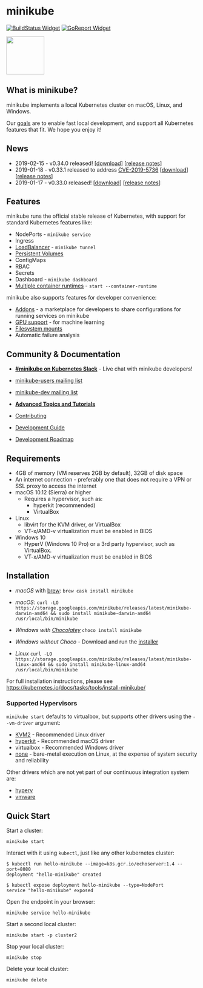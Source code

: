 # minikube

[![BuildStatus Widget]][BuildStatus Result]
[![GoReport Widget]][GoReport Status]

[BuildStatus Result]: https://travis-ci.org/kubernetes/minikube
[BuildStatus Widget]: https://travis-ci.org/kubernetes/minikube.svg?branch=master

[GoReport Status]: https://goreportcard.com/report/github.com/kubernetes/minikube
[GoReport Widget]: https://goreportcard.com/badge/github.com/kubernetes/minikube

<img src="https://github.com/kubernetes/minikube/raw/master/logo/logo.png" width="100">

## What is minikube?

minikube implements a local Kubernetes cluster on macOS, Linux, and Windows. 

Our [goals](https://github.com/kubernetes/minikube/blob/master/docs/contributors/principles.md) are to enable fast local development, and support all Kubernetes features that fit. We hope you enjoy it!

## News

* 2019-02-15 - v0.34.0 released! [[download](https://github.com/kubernetes/minikube/releases/tag/v0.34.0)] [[release notes](https://github.com/kubernetes/minikube/blob/master/CHANGELOG.md#version-0340---2019-02-15)]
* 2019-01-18 - v0.33.1 released to address [CVE-2019-5736](https://www.openwall.com/lists/oss-security/2019/02/11/2) [[download](https://github.com/kubernetes/minikube/releases/tag/v0.33.1)] [[release notes](https://github.com/kubernetes/minikube/blob/master/CHANGELOG.md#version-0331---2019-01-18)]
* 2019-01-17 - v0.33.0 released! [[download](https://github.com/kubernetes/minikube/releases/tag/v0.33.0)] [[release notes](https://github.com/kubernetes/minikube/blob/master/CHANGELOG.md#version-0330---2019-01-17)]

## Features

minikube runs the official stable release of Kubernetes, with support for standard Kubernetes features like:

* NodePorts - `minikube service`
* Ingress
* [LoadBalancer](https://github.com/kubernetes/minikube/blob/master/docs/tunnel.md) - `minikube tunnel` 
* [Persistent Volumes](https://github.com/kubernetes/minikube/blob/master/docs/persistent_volumes.md)
* ConfigMaps
* RBAC
* Secrets
* Dashboard - `minikube dashboard`
* [Multiple container runtimes](https://github.com/kubernetes/minikube/blob/master/docs/alternative_runtimes.md) - `start --container-runtime`

minikube also supports features for developer convenience:

* [Addons](https://github.com/kubernetes/minikube/blob/master/docs/addons.md) - a marketplace for developers to share configurations for running services on minikube
* [GPU support](https://github.com/kubernetes/minikube/blob/master/docs/gpu.md) - for machine learning
* [Filesystem mounts](https://github.com/kubernetes/minikube/blob/master/docs/host_folder_mount.md)
* Automatic failure analysis

## Community & Documentation

* [**#minikube on Kubernetes Slack**](https://kubernetes.slack.com) - Live chat with minikube developers!
* [minikube-users mailing list](https://groups.google.com/forum/#!forum/minikube-users)
* [minikube-dev mailing list](https://groups.google.com/forum/#!forum/minikube-dev)

* [**Advanced Topics and Tutorials**](https://github.com/kubernetes/minikube/blob/master/docs/README.md)
* [Contributing](https://github.com/kubernetes/minikube/blob/master/CONTRIBUTING.md)
* [Development Guide](https://github.com/kubernetes/minikube/blob/master/docs/contributors/README.md)
* [Development Roadmap](https://github.com/kubernetes/minikube/blob/master/docs/contributors/roadmap.md)

## Requirements

* 4GB of memory (VM reserves 2GB by default), 32GB of disk space
* An internet connection - preferably one that does not require a VPN or SSL proxy to access the internet
* macOS 10.12 (Sierra) or higher
  * Requires a hypervisor, such as:
     * hyperkit (recommended)
     * VirtualBox
* Linux
  * libvirt for the KVM driver, or VirtualBox
  * VT-x/AMD-v virtualization must be enabled in BIOS
* Windows 10
  * HyperV (Windows 10 Pro) or a 3rd party hypervisor, such as VirtualBox.
  * VT-x/AMD-v virtualization must be enabled in BIOS

## Installation

* *macOS* with [brew](https://brew.sh/): `brew cask install minikube`
* *macOS*: `curl -LO https://storage.googleapis.com/minikube/releases/latest/minikube-darwin-amd64 && sudo install minikube-darwin-amd64 /usr/local/bin/minikube`

* *Windows with [Chocolatey](https://chocolatey.org/)* `choco install minikube`
* *Windows without Choco* - Download and run the [installer](https://storage.googleapis.com/minikube/releases/latest/minikube-installer.exe)

* *Linux* `curl -LO https://storage.googleapis.com/minikube/releases/latest/minikube-linux-amd64 && sudo install minikube-linux-amd64 /usr/local/bin/minikube`

For full installation instructions, please see https://kubernetes.io/docs/tasks/tools/install-minikube/

### Supported Hypervisors

`minikube start` defaults to virtualbox, but supports other drivers using the `--vm-driver` argument:

* [KVM2](https://github.com/kubernetes/minikube/blob/master/docs/drivers.md#kvm2-driver) - Recommended Linux driver
* [hyperkit](https://github.com/kubernetes/minikube/blob/master/docs/drivers.md#hyperkit-driver) - Recommended macOS driver
* virtualbox - Recommended Windows driver
* [none](https://github.com/kubernetes/minikube/blob/master/docs/vmdriver-none.md) - bare-metal execution on Linux, at the expense of system security and reliability

Other drivers which are not yet part of our continuous integration system are:

* [hyperv](https://github.com/kubernetes/minikube/blob/master/docs/drivers.md#hyperV-driver)
* [vmware](https://github.com/kubernetes/minikube/blob/master/docs/drivers.md#vmware-unified-driver)

## Quick Start

Start a cluster:

`minikube start`

Interact with it using `kubectl`, just like any other kubernetes cluster:


```
$ kubectl run hello-minikube --image=k8s.gcr.io/echoserver:1.4 --port=8080
deployment "hello-minikube" created

$ kubectl expose deployment hello-minikube --type=NodePort
service "hello-minikube" exposed
```

Open the endpoint in your browser:

`minikube service hello-minikube`

Start a second local cluster:

`minikube start -p cluster2`

Stop your local cluster:

`minikube stop`

Delete your local cluster:

`minikube delete`
